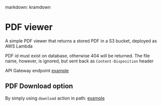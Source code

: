 markdown: kramdown

# PDF viewer

A simple PDF viewer that returns a stored PDF in a S3 bucket, deployed as AWS Lambda

PDF id must exist on database, otherwise 404 will be returned. The file name, however, is ignored, but sent back as <code>Content-Disposition</code> header

API Gateway endpoint <a href="https://pdf.livestory.io/viewer/6834895dc979d45ef5bd047d/Dummy%20PDF%20file.pdf" target="_blank">example</a>

## PDF Download option
By simply using <code>download</code> action in path: <a href="https://pdf.livestory.io/download/6834895dc979d45ef5bd047d/Dummy%20PDF%20file.pdf" target="_blank">example</a>
